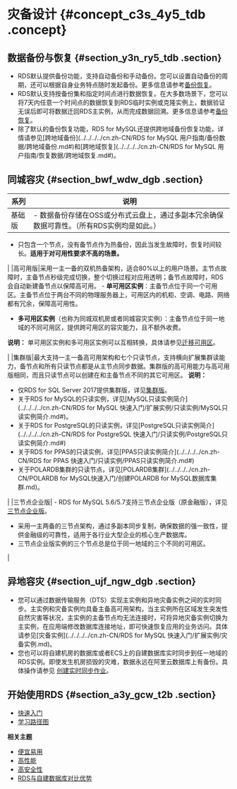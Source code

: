 # 灾备设计 {#concept_c3s_4y5_tdb .concept}

## 数据备份与恢复 {#section_y3n_ry5_tdb .section}

-   RDS默认提供备份功能，支持自动备份和手动备份。您可以设置自动备份的周期，还可以根据自身业务特点随时发起备份。更多信息请参考[备份恢复](https://help.aliyun.com/document_detail/53622.html)。
-   RDS默认支持按备份集和指定时间点进行数据恢复。在大多数场景下，您可以将7天内任意一个时间点的数据恢复到RDS临时实例或克隆实例上，数据验证无误后即可将数据迁回RDS主实例，从而完成数据回溯。更多信息请参考[备份恢复](https://help.aliyun.com/document_detail/53622.html)。
-   除了默认的备份恢复功能，RDS for MySQL还提供跨地域备份恢复功能，详情请参见[跨地域备份](../../../../cn.zh-CN/RDS for MySQL 用户指南/备份数据/跨地域备份.md#)和[跨地域恢复](../../../../cn.zh-CN/RDS for MySQL 用户指南/恢复数据/跨地域恢复.md#)。

## 同城容灾 {#section_bwf_wdw_dgb .section}

|系列|说明|
|--|--|
|基础版| -   数据备份存储在OSS或分布式云盘上，通过多副本冗余确保数据可靠性。（所有RDS实例均是如此。）
-   只包含一个节点，没有备节点作为热备份，因此当发生故障时，恢复时间较长。**适用于对可用性要求不高的场景。**

 |
|高可用版|采用一主一备的双机热备架构，适合80%以上的用户场景。主节点故障时，主备节点秒级完成切换，整个切换过程对应用透明；备节点故障时，RDS会自动新建备节点以保障高可用。 -   **单可用区实例**：主备节点位于同一个可用区。主备节点位于两台不同的物理服务器上，可用区内的机柜、空调、电路、网络都有冗余，保障高可用性。
-   **多可用区实例**（也称为同城双机房或者同城容灾实例）：主备节点位于同一地域的不同可用区，提供跨可用区的容灾能力，且不额外收费。

 **说明：** 单可用区实例和多可用区实例可以互相转换，具体请参见[迁移可用区](../../../../cn.zh-CN/用户指南/实例管理/迁移可用区.md)。

 |
|集群版|最大支持一主一备高可用架构和七个只读节点，支持横向扩展集群读能力，备节点和所有只读节点都是从主节点同步数据。集群版的高可用能力与高可用版相同，而且只读节点可以创建在和主备节点不同的其它可用区。 **说明：** 

-   仅RDS for SQL Server 2017提供集群版，详见[集群版](cn.zh-CN/云数据库RDS简介/产品系列/集群版.md)。
-   关于RDS for MySQL的只读实例，详见[MySQL只读实例简介](../../../../cn.zh-CN/RDS for MySQL 快速入门/扩展实例/只读实例/MySQL只读实例简介.md#)。
-   关于RDS for PostgreSQL的只读实例，详见[PostgreSQL只读实例简介](../../../../cn.zh-CN/RDS for PostgreSQL 快速入门/只读实例/PostgreSQL只读实例简介.md#)
-   关于RDS for PPAS的只读实例，详见[PPAS只读实例简介](../../../../cn.zh-CN/RDS for PPAS 快速入门/只读实例/PPAS只读实例简介.md#)
-   关于POLARDB集群的只读节点，详见[POLARDB集群](../../../../cn.zh-CN/POLARDB for MySQL快速入门/创建POLARDB for MySQL数据库集群.md)。

 |
|三节点企业版| -   RDS for MySQL 5.6/5.7支持三节点企业版（原金融版），详见[三节点企业版](cn.zh-CN/云数据库RDS简介/产品系列/三节点企业版.md)。
-   采用一主两备的三节点架构，通过多副本同步复制，确保数据的强一致性，提供金融级的可靠性，适用于各行业大型企业的核心生产数据库。
-   三节点企业版实例的三个节点总是位于同一地域的三个不同的可用区。

 |

## 异地容灾 {#section_ujf_ngw_dgb .section}

-   您可以通过数据传输服务（DTS）实现主实例和异地灾备实例之间的实时同步。主实例和灾备实例均具备主备高可用架构，当主实例所在区域发生突发性自然灾害等状况，主实例的主备节点均无法连接时，可将异地灾备实例切换为主实例，在应用端修改数据库连接地址，即可快速恢复应用的业务访问。具体请参见[灾备实例](../../../../cn.zh-CN/RDS for MySQL 快速入门/扩展实例/灾备实例.md)。
-   您也可以将自建机房的数据库或者ECS上的自建数据库实时同步到任一地域的RDS实例。即使发生机房损毁的灾难，数据永远在阿里云数据库上有备份。具体操作请参见 [创建实时同步作业](https://help.aliyun.com/document_detail/dts/Getting-Started/data-synchronous.html?spm=a2c4g.11186623.2.9.53113df9J4j63Z)。

## 开始使用RDS {#section_a3y_gcw_t2b .section}

-   [快速入门](../../../../cn.zh-CN/用户指南/快速入门.md)
-   [学习路径图](https://help.aliyun.com/learn/learningpath/rds.html)

**相关主题**

-   [便宜易用](cn.zh-CN/云数据库RDS简介/产品优势/便宜易用.md#)
-   [高性能](cn.zh-CN/云数据库RDS简介/产品优势/高性能.md#)
-   [高安全性](cn.zh-CN/云数据库RDS简介/产品优势/高安全性.md#)
-   [RDS与自建数据库对比优势](cn.zh-CN/云数据库RDS简介/产品优势/RDS与自建数据库对比优势.md#)

